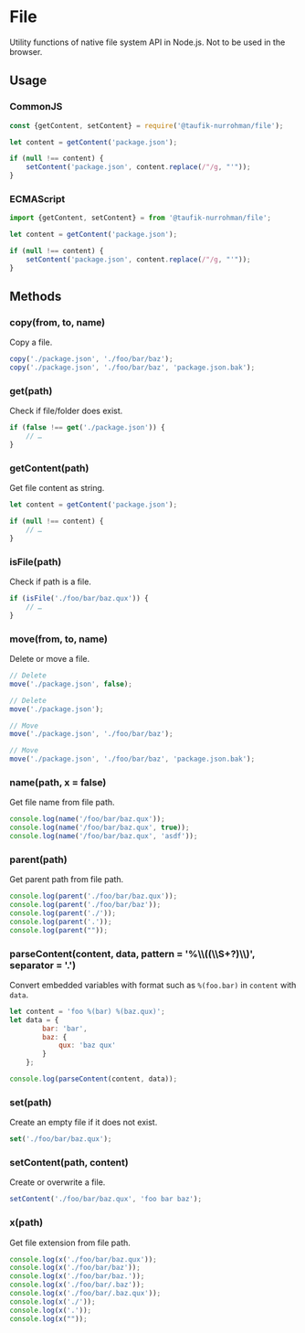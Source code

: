 File
====

Utility functions of native file system API in Node.js. Not to be used in the browser.

Usage
-----

### CommonJS

~~~ js
const {getContent, setContent} = require('@taufik-nurrohman/file');

let content = getContent('package.json');

if (null !== content) {
    setContent('package.json', content.replace(/"/g, "'"));
}
~~~

### ECMAScript

~~~ js
import {getContent, setContent} = from '@taufik-nurrohman/file';

let content = getContent('package.json');

if (null !== content) {
    setContent('package.json', content.replace(/"/g, "'"));
}
~~~

Methods
-------

### copy(from, to, name)

Copy a file.

~~~ js
copy('./package.json', './foo/bar/baz');
copy('./package.json', './foo/bar/baz', 'package.json.bak');
~~~

### get(path)

Check if file/folder does exist.

~~~ js
if (false !== get('./package.json')) {
    // …
}
~~~

### getContent(path)

Get file content as string.

~~~ js
let content = getContent('package.json');

if (null !== content) {
    // …
}
~~~

### isFile(path)

Check if path is a file.

~~~ js
if (isFile('./foo/bar/baz.qux')) {
    // …
}
~~~

### move(from, to, name)

Delete or move a file.

~~~ js
// Delete
move('./package.json', false);

// Delete
move('./package.json');

// Move
move('./package.json', './foo/bar/baz');

// Move
move('./package.json', './foo/bar/baz', 'package.json.bak');
~~~

### name(path, x = false)

Get file name from file path.

~~~ js
console.log(name('/foo/bar/baz.qux'));
console.log(name('/foo/bar/baz.qux', true));
console.log(name('/foo/bar/baz.qux', 'asdf'));
~~~

### parent(path)

Get parent path from file path.

~~~ js
console.log(parent('./foo/bar/baz.qux'));
console.log(parent('./foo/bar/baz'));
console.log(parent('./'));
console.log(parent('.'));
console.log(parent(""));
~~~

### parseContent(content, data, pattern = '%\\\\((\\\\S+?)\\\\)', separator = '.')

Convert embedded variables with format such as `%(foo.bar)` in `content` with `data`.

~~~ js
let content = 'foo %(bar) %(baz.qux)';
let data = {
        bar: 'bar',
        baz: {
            qux: 'baz qux'
        }
    };

console.log(parseContent(content, data));
~~~

### set(path)

Create an empty file if it does not exist.

~~~ js
set('./foo/bar/baz.qux');
~~~

### setContent(path, content)

Create or overwrite a file.

~~~ js
setContent('./foo/bar/baz.qux', 'foo bar baz');
~~~

### x(path)

Get file extension from file path.

~~~ js
console.log(x('./foo/bar/baz.qux'));
console.log(x('./foo/bar/baz'));
console.log(x('./foo/bar/baz.'));
console.log(x('./foo/bar/.baz'));
console.log(x('./foo/bar/.baz.qux'));
console.log(x('./'));
console.log(x('.'));
console.log(x(""));
~~~
